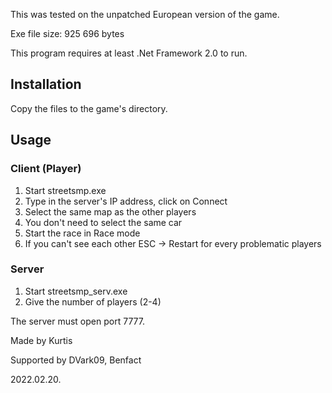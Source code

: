 This was tested on the unpatched European version of the game.

Exe file size: 925 696 bytes

This program requires at least .Net Framework 2.0 to run.

## Installation
Copy the files to the game's directory.

## Usage
### Client (Player)
1. Start streetsmp.exe
2. Type in the server's IP address, click on Connect
3. Select the same map as the other players
4. You don't need to select the same car
5. Start the race in Race mode
6. If you can't see each other ESC -> Restart for every problematic players

### Server
1. Start streetsmp_serv.exe
2. Give the number of players (2-4)

The server must open port 7777.



Made by Kurtis

Supported by DVark09, Benfact

2022.02.20.
